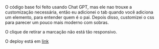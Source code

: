 O código base foi feito usando Chat GPT, mas ele nao trouxe a customização necessária,
então eu adicionei o tab quando você adiciona um elemento, para entender quem é o pai. 
Depois disso, customizei o css para parecer um pouco mais moderno com sobras.

O clique de retirar a marcação não está tão responsivo. 

O deploy está em [link](https://felipespirandelli.github.io/CES-26_lista3/#)